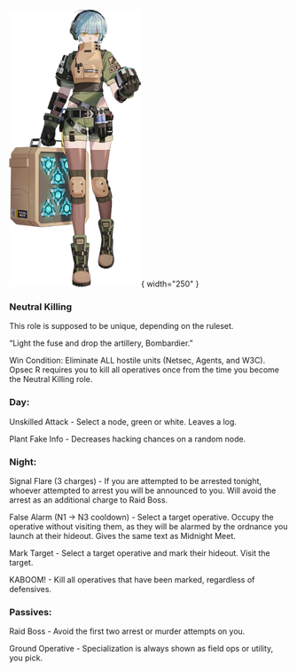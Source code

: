 ![bombardier.png](Images/bombardier.png){ width="250" }

### **Neutral Killing**

This role is supposed to be unique, depending on the ruleset.

“Light the fuse and drop the artillery, Bombardier.”

Win Condition: Eliminate ALL hostile units (Netsec, Agents, and W3C). Opsec R requires you to kill all operatives once from the time you become the Neutral Killing role.

### **Day:**

Unskilled Attack - Select a node, green or white. Leaves a log.

Plant Fake Info - Decreases hacking chances on a random node.

### **Night:**

Signal Flare (3 charges) - If you are attempted to be arrested tonight, whoever attempted to arrest you will be announced to you. Will avoid the arrest as an additional charge to Raid Boss.

False Alarm (N1 -> N3 cooldown) - Select a target operative. Occupy the operative without visiting them, as they will be alarmed by the ordnance you launch at their hideout. Gives the same text as Midnight Meet.

Mark Target - Select a target operative and mark their hideout. Visit the target.

KABOOM! - Kill all operatives that have been marked, regardless of defensives.

### **Passives:**

Raid Boss - Avoid the first two arrest or murder attempts on you.

Ground Operative - Specialization is always shown as field ops or utility, you pick.
